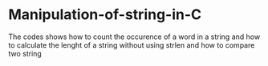# Manipulation-of-string-in-C
The codes shows how to count the occurence of a word in a string and how to calculate the lenght of a string without using strlen and how to compare two string
